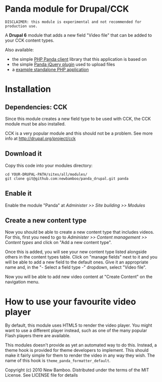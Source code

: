 Panda module for Drupal/CCK
===========================

    DISCLAIMER: this module is experimental and not recommended for production use.

A **Drupal 6** module that adds a new field "Video file" that can be added to your CCK content types.

Also available:

* the simple [PHP Panda client](http://github.com/newbamboo/panda_client_php) library that this application is based on
* the simple [Panda jQuery plugin](http://github.com/newbamboo/panda_uploader) used to upload files
* a [example standalone PHP application](http://github.com/newbamboo/panda_example_php)

Installation
============

Dependencies: CCK
-----------------

Since this module creates a new field type to be used with CCK, the CCK module must be also installed.

CCK is a very popular module and this should not be a problem. See more info at http://drupal.org/project/cck

Download it
-----------

Copy this code into your modules directory:

    cd YOUR-DRUPAL-PATH/sites/all/modules/
    git clone git@github.com:newbamboo/panda_drupal.git panda

Enable it
---------

Enable the module "Panda" at *Administer >> Site building >> Modules*

Create a new content type
-------------------------

Now you should be able to create a new content type that includes videos. For this, first you need to go to *Administer >> Content management >> Content types* and click on "Add a new content type".

Once this is added, you will see your new content type listed alongside others in the content types table. Click on "manage fields" next to it and you will be able to add a new field to the default ones. Give it an appropriate name and, in the "- Select a field type -" dropdown, select "Video file".

Now you will be able to add new video content at "Create Content" on the navigation menu.

How to use your favourite video player
======================================

By default, this module uses HTML5 to render the video player. You might want to use a different player instead, such as one of the many popular Flash players there are available.

This modules doesn't provide as yet an automated way to do this. Instead, a theme hook is provided for theme developers to implement. This should make it fairly simple for them to render the video in any way they wish. The name of this hook is `theme_panda_formatter_default`.


Copyright (c) 2010 New Bamboo. Distributed under the terms of the MIT License. See LICENSE file for details